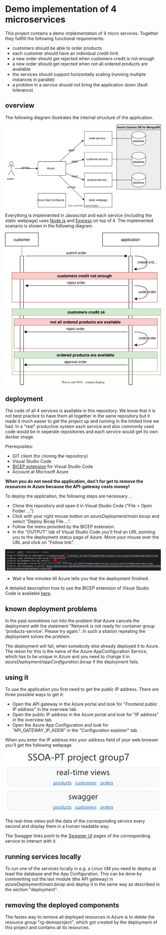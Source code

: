 # Demo implementation of 4 microservices

This project contains a demo implementation of 4 micro services. Together they fullfill the following functional requirements:

* customers should be able to order products
* each customer should have an individual credit limit
* a new order should get rejected when customers credit is not enough
* a new order should get rejected when not all ordered products are available
* the services should support horizontally scaling (running multiple instances in parallel)
* a problem in a service should not bring the application down (fault tolerance)

## overview

The following diagram illustrates the internal structure of the application.

![arquitecture](images/architecture.drawio.svg)

Everything is implemented in Javascript and each service (including the static webpage) uses [Node.js](https://nodejs.org) and [Express](http://expressjs.com) on top of it. The implemented scenario is shown in the following diagram.

![sequence diagram](images/sequencediagram.drawio.svg)

## deployment

The code of all 4 services is available in this repository. We know that it is not best practice to have them all together in the same repository but it made it much easier to get the project up and running in the limited time we had. In a "real" productive system each service and also commonly used code would be in seperate repositories and each service would get its own docker image.

Prerequisites:
* GIT client (for cloning the repository)
* Visual Studio Code
* [BICEP extension](https://marketplace.visualstudio.com/items?itemName=ms-azuretools.vscode-bicep) for Visual Studio Code
* Account at Microsoft Azure

**When you do not need the application, don't for get to remove the resources in Azure because the API-gateway costs money!**

To deploy the application, the following steps are necessary ...
* Clone this repository and open it in Visual Studio Code ("File > Open Folder ...")
* Click with your right mouse button on *azureDeployment/main.bicep* and select "Deploy Bicep File ...".
* Follow the menu provided by the BICEP extension.
* In the "OUTPUT" tab of Visual Studio Code you'll find an URL pointing you to the deployment status page of Azure. Move your mouse over the URL and click on "Follow link".

![follow link to azure](images/vsc_followLink.jpg)

* Wait a few minutes till Azure tells you that the deployment finished.

A detailed description how to use the BICEP extension of Visual Studio Code is available [here](https://learn.microsoft.com/en-us/azure/azure-resource-manager/bicep/deploy-vscode).

## known deployment problems

In the past sometimes run into the problem that Azure cancels the deployment with the statement "Network is not ready for container group 'products-service'. Please try again.". In such a sitation repeating the deployment solves the problem.

The deployment will fail, when somebody else already deployed it to Azure. The reson for this is the name of the Azure AppConfiguration Service, which has to be unique in Azure and you need to change it in *azureDeployment/appConfiguration.bicep* if the deployment fails.

## using it

To use the application you first need to get the public IP address. There are three possible ways to get it:
* Open the API gateway in the Azure portal and look for "Frontend public IP address" in the overview tab.
* Open the public IP address in the Azure portal and look for "IP address" in the overview tab.
* Open the Azure App Configuration and look for "API_GATEWAY_IP_ADDR" in the "Configuration explorer" tab.

When you enter the IP address into your address field of your web browser you'll get the following webpage.

![main webpage](images/mainPage.jpg)

The real-time views poll the data of the corresponding service every second and display them in a human readable way. 

The Swagger links point to the [Swagger UI](https://swagger.io/tools/swagger-ui/) pages of the corresponding service to interact with it.

## running services locally

To run one of the services locally in e.g. a Linux VM you need to deploy at least the database and the App Configuration. This can be done by commenting out the last module (the API gateway) in *azureDeployment\main.bicep* and deploy it in the same way as described in the section "deployment".

## removing the deployed components

The fastes way to remove all deployed resources in Azure is to delete the resource group "rg-demoproject", which got created by the deployment of this project and contains all its resources. 